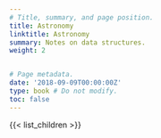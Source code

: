 ```yaml
---
# Title, summary, and page position.
title: Astronomy
linktitle: Astronomy
summary: Notes on data structures.
weight: 2


# Page metadata.
date: '2018-09-09T00:00:00Z'
type: book # Do not modify.
toc: false
---
```


{{< list_children >}}
